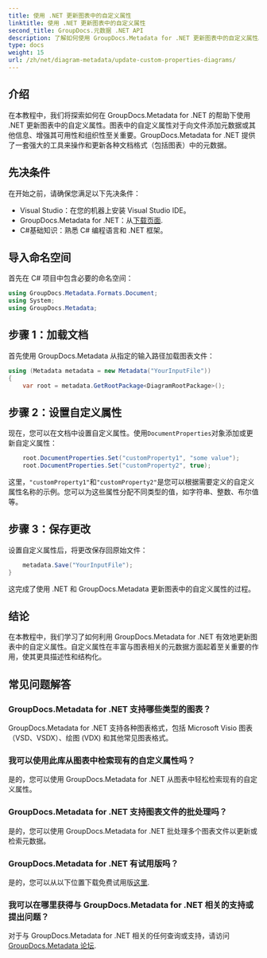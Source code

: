 ```yaml
---
title: 使用 .NET 更新图表中的自定义属性
linktitle: 使用 .NET 更新图表中的自定义属性
second_title: GroupDocs.元数据 .NET API
description: 了解如何使用 GroupDocs.Metadata for .NET 更新图表中的自定义属性。轻松增强元数据。
type: docs
weight: 15
url: /zh/net/diagram-metadata/update-custom-properties-diagrams/
---
```

## 介绍
在本教程中，我们将探索如何在 GroupDocs.Metadata for .NET 的帮助下使用 .NET 更新图表中的自定义属性。图表中的自定义属性对于向文件添加元数据或其他信息、增强其可用性和组织性至关重要。GroupDocs.Metadata for .NET 提供了一套强大的工具来操作和更新各种文档格式（包括图表）中的元数据。
## 先决条件
在开始之前，请确保您满足以下先决条件：
- Visual Studio：在您的机器上安装 Visual Studio IDE。
-  GroupDocs.Metadata for .NET：从[下载页面](https://releases.groupdocs.com/metadata/net/).
- C#基础知识：熟悉 C# 编程语言和 .NET 框架。

## 导入命名空间
首先在 C# 项目中包含必要的命名空间：
```csharp
using GroupDocs.Metadata.Formats.Document;
using System;
using GroupDocs.Metadata;
```
## 步骤 1：加载文档
首先使用 GroupDocs.Metadata 从指定的输入路径加载图表文件：
```csharp
using (Metadata metadata = new Metadata("YourInputFile"))
{
    var root = metadata.GetRootPackage<DiagramRootPackage>();
```
## 步骤 2：设置自定义属性
现在，您可以在文档中设置自定义属性。使用`DocumentProperties`对象添加或更新自定义属性：
```csharp
    root.DocumentProperties.Set("customProperty1", "some value");
    root.DocumentProperties.Set("customProperty2", true);
```
这里，`"customProperty1"`和`"customProperty2"`是您可以根据需要定义的自定义属性名称的示例。您可以为这些属性分配不同类型的值，如字符串、整数、布尔值等。
## 步骤 3：保存更改
设置自定义属性后，将更改保存回原始文件：
```csharp
    metadata.Save("YourInputFile");
}
```
这完成了使用 .NET 和 GroupDocs.Metadata 更新图表中的自定义属性的过程。

## 结论
在本教程中，我们学习了如何利用 GroupDocs.Metadata for .NET 有效地更新图表中的自定义属性。自定义属性在丰富与图表相关的元数据方面起着至关重要的作用，使其更具描述性和结构化。

## 常见问题解答
### GroupDocs.Metadata for .NET 支持哪些类型的图表？
GroupDocs.Metadata for .NET 支持各种图表格式，包括 Microsoft Visio 图表（VSD、VSDX）、绘图 (VDX) 和其他常见图表格式。
### 我可以使用此库从图表中检索现有的自定义属性吗？
是的，您可以使用 GroupDocs.Metadata for .NET 从图表中轻松检索现有的自定义属性。
### GroupDocs.Metadata for .NET 支持图表文件的批处理吗？
是的，您可以使用 GroupDocs.Metadata for .NET 批处理多个图表文件以更新或检索元数据。
### GroupDocs.Metadata for .NET 有试用版吗？
是的，您可以从以下位置下载免费试用版[这里](https://releases.groupdocs.com/).
### 我可以在哪里获得与 GroupDocs.Metadata for .NET 相关的支持或提出问题？
对于与 GroupDocs.Metadata for .NET 相关的任何查询或支持，请访问[GroupDocs.Metadata 论坛](https://forum.groupdocs.com/c/metadata/14).